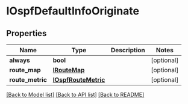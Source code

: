 # IOspfDefaultInfoOriginate

## Properties
Name | Type | Description | Notes
------------ | ------------- | ------------- | -------------
**always** | **bool** |  | [optional] 
**route_map** | [**IRouteMap**](IRouteMap.md) |  | [optional] 
**route_metric** | [**IOspfRouteMetric**](IOspfRouteMetric.md) |  | [optional] 

[[Back to Model list]](../README.md#documentation-for-models) [[Back to API list]](../README.md#documentation-for-api-endpoints) [[Back to README]](../README.md)


